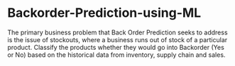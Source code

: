 # Backorder-Prediction-using-ML
The primary business problem that Back Order Prediction seeks to address is the issue of stockouts, where a business runs out of stock of a particular product. Classify the products whether they would go into Backorder (Yes or No) based on the historical data from inventory, supply chain and sales.

